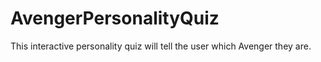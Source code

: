 # AvengerPersonalityQuiz
This interactive personality quiz will tell the user which Avenger they are.
